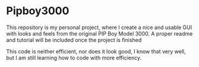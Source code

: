 # Pipboy3000
This repository is my personal project, where I create a nice and usable GUI with looks and feels from the original PIP Boy Model 3000.
A proper readme and tutorial will be included once the project is finished

This code is neither efficient, nor does it look good, I know that very well, but I am still learning how to code with more efficiency.
